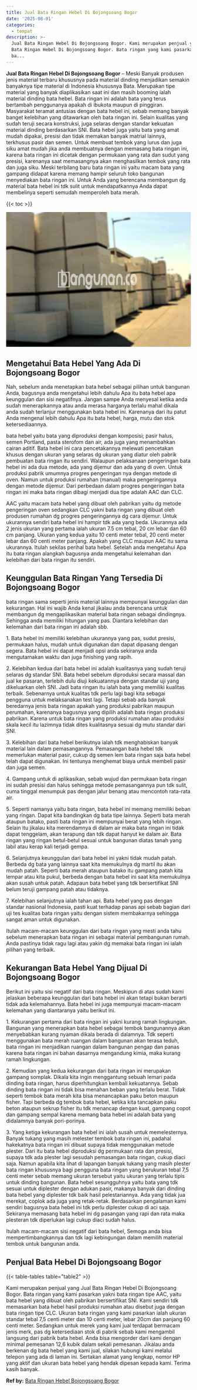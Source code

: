 ```yaml
---
title: Jual Bata Ringan Hebel Di Bojongsoang Bogor
date: '2025-08-01'
categories:
  - tempat
description: >-
  Jual Bata Ringan Hebel Di Bojongsoang Bogor. Kami merupakan penjual yang Jual
  Bata Ringan Hebel Di Bojongsoang Bogor. Bata ringan yang kami pasarkan yakni
  ba...
---
```


**Jual Bata Ringan Hebel Di Bojongsoang Bogor** – Meski Banyak produsen jenis material terbaru khususnya pada material dinding menjadikan semakin banyaknya tipe material di Indonesia khususnya Bata. Merupakan tipe material yang banyak diaplikasikan saat ini dan masih booming ialah material dinding bata hebel. Bata ringan ini adalah bata yang terus bertambah penggunanya apakah di ibukota maupun di pinggiran. Masyarakat teramat antusias dengan bata hebel ini, sebab memang banyak banget kelebihan yang ditawarkan oleh bata ringan ini. Selain kualitas yang sudah teruji secara konstruksi, juga selaras dengan standar kekuatan material dinding berdasarkan SNI. Bata hebel juga yaitu bata yang amat mudah dipakai, presisi dan tidak memakan banyak matrial lainnya, terkhusus pasir dan semen. Untuk membuat tembok yang lurus dan juga siku amat mudah jika anda membuatnya dengan memasang bata ringan ini, karena bata ringan ini dicetak dengan permukaan yang rata dan sudut yang presisi, karenanya saat memasangnya akan menghasilkan tembok yang rata dan juga siku. Meski terbilang baru bata ringan ini yaitu macam bata yang gampang didapat karena memang hampir seluruh toko bangunan menyediakan bata ringan ini. Untuk Anda yang berencana membangun dg material bata hebel ini tdk sulit untuk mendapatkannya Anda dapat membelinya seperti semudah memperoleh bata merah.

{{< toc >}}

![Jual Bata Ringan Hebel Di Bojongsoang Bogor](/images/jual-hebel-murah-32.png)

## Mengetahui Bata Hebel Yang Ada Di Bojongsoang Bogor

Nah, sebelum anda menetapkan bata hebel sebagai pilihan untuk bangunan Anda, bagusnya anda mengetahui lebih dahulu Apa itu bata hebel apa keunggulan dan sisi negatifnya. Jangan sampe Anda menyesal ketika anda sudah menerapkannya atau anda merasa harganya terlalu mahal dikala anda sudah terlanjur menggunakan bata hebel ini. Karenanya dari itu patut Anda mengenal lebih dahulu Apa itu bata hebel, harga, mutu dan stok ketersediaannya.

bata hebel yaitu bata yang diproduksi dengan komposisi; pasir halus, semen Portland, pasta sterofom dan air, ada juga yang menambahkan cairan aditif. Bata hebel ini cara pencetakannya melewati pencetakan khusus dengan ukuran yang selaras dg ukuran yang diatur oleh pabrik pembuatan bata ringan itu sendiri. Walaupun pelaksanaan pengeringan bata hebel ini ada dua metode, ada yang dijemur dan ada yang di oven. Untuk produksi pabrik umumnya progres pengeringan nya dengan metode di oven. Namun untuk produksi rumahan (manual) maka pengeringannya dengan metode dijemur. Dari perbedaan dalam progres pengeringan bata ringan ini maka bata ringan dibagi menjadi dua tipe adalah AAC dan CLC.

AAC yaitu macam bata hebel yang dibuat oleh pabrikan yaitu dg metode pengeringan oven sedangkan CLC yakni bata ringan yang dibuat oleh produsen rumahan dg progres pengeringannya dg cara dijemur. Untuk ukurannya sendiri bata hebel ini hampir tdk ada yang beda. Ukurannya ada 2 jenis ukuran yang pertama ialah ukuran 7.5 cm tebal, 20 cm lebar dan 60 cm panjang. Ukuran yang kedua yaitu 10 centi meter tebal, 20 centi meter lebar dan 60 centi meter panjang. Apakah yang CLC maupun AAC itu sama ukurannya. Itulah sekilas perihal bata hebel. Setelah anda mengetahui Apa itu bata ringan alangkah bagusnya anda mengetahui kelemahan dan kelebihan dari bata ringan itu sendiri.

## Keunggulan Bata Ringan Yang Tersedia Di Bojongsoang Bogor

bata ringan sama seperti jenis material lainnya mempunyai keunggulan dan kekurangan. Hal ini wajib Anda kenal jikalau anda berencana untuk membangun dg mengaplikasikan material bata ringan sebagai dindingnya. Sehingga anda memiliki hitungan yang pas. Diantara kelebihan dan kelemahan dari bata ringan ini adalah sbb.

1\. Bata hebel ini memiliki kelebihan ukurannya yang pas, sudut presisi, permukaan halus, mudah untuk digunakan dan dapat dipasang dengan segera. Bata hebel ini dapat menjadi opsi anda sekiranya anda mengutamakan waktu dan juga finishing yang rapih.

2\. Kelebihan kedua dari bata hebel ini adalah kualitasnya yang sudah teruji selaras dg standar SNI. Bata hebel sebelum diproduksi secara massal dan jual ke pasaran, terlebih dulu diuji kekuatannya dengan standar uji yang dikeluarkan oleh SNI. Jadi bata ringan itu ialah bata yang memiliki kualitas terbaik. Sebenarnya untuk kualitas tdk perlu lagi bagi kita sebagai pengguna untuk melaksanakan test lagi. Tetapi sebab ada banyak beredarnya jenis bata ringan apakah yang produksi pabrikan maupun perumahan, karenanya bagusnya yang dipilih adalah bata ringan produksi pabrikan. Karena untuk bata ringan yang produksi rumahan atau produksi skala kecil itu lazimnya tidak dites kualitasnya sesuai dg mutu standar dari SNI.

3\. Kelebihan dari bata hebel berikutnya ialah tdk menghabiskan banyak material lain dalam pemasangannya. Pemasangan bata hebel tdk memerlukan material pasir, cukup dg semen lem bata ringan saja bata hebel telah dapat digunakan. Ini tentunya menghemat biaya untuk membeli pasir dan juga semen.

4\. Gampang untuk di aplikasikan, sebab wujud dan permukaan bata ringan ini sudah presisi dan halus sehingga metode pemasangannya pun tdk sulit, cuma tinggal menumpuk pas dengan jalur benang atau mencontoh rata-rata air.

5\. Seperti namanya yaitu bata ringan, bata hebel ini memang memiliki beban yang ringan. Dapat kita bandingkan dg bata tipe lainnya. Seperti bata merah ataupun batako, pasti bata ringan ini mempunyai berat yang lebih ringan. Selain itu jikalau kita merendamnya di dalam air maka bata ringan ini tidak dapat tenggelam, akan terapung dan tdk dapat hanyut ke dalam air. Bata ringan yang ringan betul-betul sesuai untuk bangunan diatas tanah yang labil atau kerap kali terjadi gempa.

6\. Selanjutnya keunggulan dari bata hebel ini yakni tidak mudah patah. Berbeda dg bata yang lainnya saat kita memukulnya dg martil itu akan mudah patah. Seperti bata merah ataupun batako itu gampang patah kita lempar atau kita pukul, berbeda dengan bata hebel ini saat kita memukulnya akan susah untuk patah. Adapaun bata hebel yang tdk bersertifikat SNI belum teruji gampang patah atau tidaknya.

7\. Kelebihan selanjutnya ialah tahan api. Bata hebel yang pas dengan standar nasional Indonesia, pasti kuat terhadap panas api sebab bagian dari uji tes kualitas bata ringan yaitu dengan sistem membakarnya sehingga sangat aman untuk digunakan.

Itulah macam-macam keunggulan dari bata ringan yang mesti anda tahu sebelum menerapkan bata ringan ini sebagai material pembangunan rumah. Anda pastinya tidak ragu lagi atau yakin dg memakai bata ringan ini ialah pilihan yang terbaik.

## Kekurangan Bata Hebel Yang Dijual Di Bojongsoang Bogor

Berikut ini yaitu sisi negatif dari bata ringan. Meskipun di atas sudah kami jelaskan beberapa keunggulan dari bata hebel ini akan tetapi bukan berarti tidak ada kelemahannya. Bata hebel ini juga mempunyai macam-macam kelemahan yang diantaranya yaitu berikut ini.

1\. Kekurangan pertama dari bata ringan ini yakni kurang ramah lingkungan. Bangunan yang menerapkan bata hebel sebagai tembok bangunannya akan menyebabkan kurang nyaman dikala berada di dalamnya. Tdk seperti menggunakan bata merah ruangan dalam bangunan akan terasa teduh, bata ringan ini menjadikan ruangan dalam bangunan pengap dan panas karena bata ringan ini bahan dasarnya mengandung kimia, maka kurang ramah lingkungan.

2\. Kemudian yang kedua kekurangan dari bata ringan ini merupakan gampang somplak. Dikala kita ingin menggantung sebuah lemari pada dinding bata ringan, harus diperhitungkan kembali kekuatannya. Sebab dinding bata ringan ini tidak bisa menahan beban yang terlalu berat. Tidak seperti tembok bata merah kita bisa menancapkan paku beton maupun fisher. Tapi berbeda dg tembok bata hebel, ketika kita tancapkan paku beton ataupun sekrup fisher itu tdk menancap dengan kuat, gampang copot dan gampang sempal karena memang bata hebel ini adalah bata yang didalamnya banyak pori-porinya.

3\. Yang ketiga kekurangan bata hebel ini ialah susah untuk memelesternya. Banyak tukang yang masih melester tembok bata ringan ini, padahal hakekatnya bata ringan ini dibuat supaya tidak menggunakan metode plester. Dari itu bata hebel diproduksi dg permukaan rata dan presisi, supaya tdk ada plester lagi sesudah pemasangan bata ringan, cukup diaci saja. Namun apabila kita lihat di lapangan banyak tukang yang masih plester bata ringan khususnya bagi pengguna bata ringan yang berukuran tebal 7,5 centi meter sebab memang ukuran tersebut yaitu ukuran yang terlalu tipis untuk dinding bangunan. Bata hebel sesungguhnya yaitu bata yang tdk sesuai untuk diplester dengan adukan pasir, makanya banyak dari dinding bata hebel yang diplester tdk baik hasil pelestariannya. Ada yang tidak jua merekat, coplok ada juga yang retak-retak. Berdasarkan pengalaman kami sendiri bagusnya bata hebel ini tdk perlu diplester cukup di aci saja. Sekiranya memasang bata hebel ini dg pasangan yang rapi dan rata maka plesteran tdk diperlukan lagi cukup diaci sudah halus.

Itulah macam-macam sisi negatif dari bata hebel, Semoga anda bisa mempertimbangkannya dan tdk lagi kebingungan dalam memilih material tembok untuk bangunan anda.

## Penjual Bata Hebel Di Bojongsoang Bogor

{{< table-tables table="table2" >}}

Kami merupakan penjual yang Jual Bata Ringan Hebel Di Bojongsoang Bogor. Bata ringan yang kami pasarkan yakni bata ringan tipe AAC, yaitu bata hebel yang dibuat oleh pabrikan bersertifikat SNI. Kami sendiri tdk memasarkan bata hebel hasil produksi rumahan atau disebut juga dengan bata ringan tipe CLC. Ukuran bata ringan yang kami pasarkan ialah ukuran standar tebal 7,5 centi meter dan 10 centi meter, lebar 20cm dan panjang 60 centi meter. Sedangkan untuk merek yang kami jual terdapat bermacam jenis merk, pas dg ketersediaan stok di pabrik sebab kami mengambil langsung dari pabrik bata hebel. Anda bisa mengorder dari kami dengan minimal pemesanan 12,6 kubik dalam sekali pemesanan. Jikalau anda berkenan dg bata hebel yang kami jual, silakan hubungi kami melalui telepon yang ada di laman ini. Sertakan alamat yang lengkap, nomor HP yang aktif dan ukuran bata hebel yang hendak dipesan kepada kami. Terima kasih banyak.

**Ref by:** [Bata Ringan Hebel Bojongsoang Bogor](https://id.wikipedia.org/wiki/Bata)
